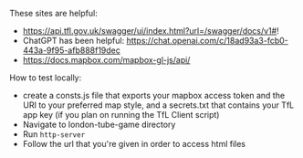 These sites are helpful:
* https://api.tfl.gov.uk/swagger/ui/index.html?url=/swagger/docs/v1#!
* ChatGPT has been helpful: https://chat.openai.com/c/18ad93a3-fcb0-443a-9f95-afb888f19dec
* https://docs.mapbox.com/mapbox-gl-js/api/

How to test locally:
* create a consts.js file that exports your mapbox access token and the URI to your preferred map style, and a secrets.txt that contains your TfL app key (if you plan on running the TfL Client script)
* Navigate to london-tube-game directory
* Run `http-server`
* Follow the url that you're given in order to access html files
